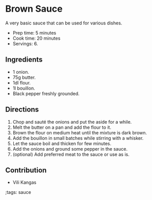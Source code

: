 # Brown Sauce

A very basic sauce that can be used for various dishes.

- Prep time: 5 minutes
- Cook time: 20 minutes
- Servings: 6.

## Ingredients

- 1 onion.
- 75g butter.
- 1dl flour.
- 1l bouillon.
- Black pepper freshly grounded.

## Directions

1. Chop and sauté the onions and put the aside for a while.
2. Melt the butter on a pan and add the flour to it.
3. Brown the flour on medium heat until the mixture is dark brown.
4. Add the bouillon in small batches while stirring with a whisker.
5. Let the sauce boil and thicken for few minutes.
6. Add the onions and ground some pepper in the sauce.
7. (optional) Add preferred meat to the sauce or use as is.

## Contribution

- Vili Kangas

;tags: sauce
